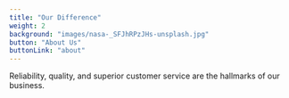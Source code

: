 ```yaml
---
title: "Our Difference"
weight: 2
background: "images/nasa-_SFJhRPzJHs-unsplash.jpg"
button: "About Us"
buttonLink: "about"
---
```


Reliability, quality, and superior customer service are the hallmarks of our business.
